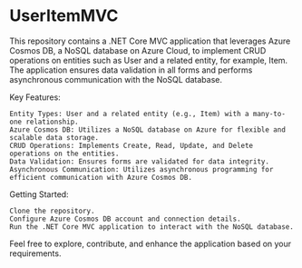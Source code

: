 # UserItemMVC
This repository contains a .NET Core MVC application that leverages Azure Cosmos DB, a NoSQL database on Azure Cloud, to implement CRUD operations on entities such as User and a related entity, for example, Item. The application ensures data validation in all forms and performs asynchronous communication with the NoSQL database.

Key Features:

    Entity Types: User and a related entity (e.g., Item) with a many-to-one relationship.
    Azure Cosmos DB: Utilizes a NoSQL database on Azure for flexible and scalable data storage.
    CRUD Operations: Implements Create, Read, Update, and Delete operations on the entities.
    Data Validation: Ensures forms are validated for data integrity.
    Asynchronous Communication: Utilizes asynchronous programming for efficient communication with Azure Cosmos DB.

Getting Started:

    Clone the repository.
    Configure Azure Cosmos DB account and connection details.
    Run the .NET Core MVC application to interact with the NoSQL database.

Feel free to explore, contribute, and enhance the application based on your requirements.
